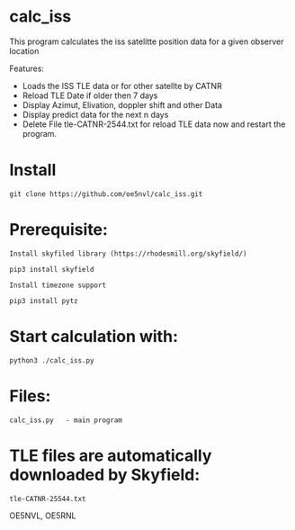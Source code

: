 # calc_iss

This program calculates the iss satelitte position data for a given observer location

Features:

* Loads the ISS TLE data or for other satellte by CATNR 
* Reload TLE Date if older then 7 days
* Display Azimut, Elivation, doppler shift and other Data
* Display predict data for the next n days 
* Delete File tle-CATNR-2544.txt for reload TLE data now and restart the program.

# Install

```
git clone https://github.com/oe5nvl/calc_iss.git
```

# Prerequisite:

```
Install skyfiled library (https://rhodesmill.org/skyfield/)

pip3 install skyfield

Install timezone support

pip3 install pytz
```

# Start calculation with:

```
python3 ./calc_iss.py
```


# Files:
```
calc_iss.py   - main program
```

# TLE files are automatically downloaded by Skyfield:
```
tle-CATNR-25544.txt
```

OE5NVL, OE5RNL
